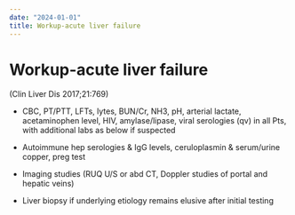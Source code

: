 ```yaml
---
date: "2024-01-01"
title: Workup-acute liver failure
---
```


# Workup-acute liver failure

(Clin Liver Dis 2017;21:769)

* CBC, PT/PTT, LFTs, lytes, BUN/Cr, NH3, pH, arterial lactate, acetaminophen level, HIV, amylase/lipase, viral serologies (qv) in all Pts, with additional labs as below if suspected

* Autoimmune hep serologies & IgG levels, ceruloplasmin & serum/urine copper, preg test

* Imaging studies (RUQ U/S or abd CT, Doppler studies of portal and hepatic veins)

* Liver biopsy if underlying etiology remains elusive after initial testing
